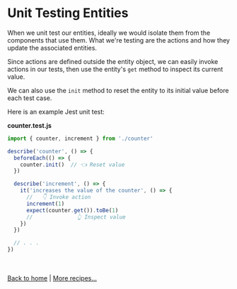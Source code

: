 # Unit Testing Entities

When we unit test our entities, ideally we would isolate them from the components that use them. What we're testing are the actions and how they update the associated entities.

Since actions are defined outside the entity object, we can easily invoke actions in our tests, then use the entity's `get` method to inspect its current value.

We can also use the `init` method to reset the entity to its initial value before each test case.

Here is an example Jest unit test:

**counter.test.js**
```js
import { counter, increment } from './counter'

describe('counter', () => {
  beforeEach(() => {
    counter.init()  // 👈 Reset value
  })

  describe('increment', () => {
    it('increases the value of the counter', () => {
      //   👇 Invoke action
      increment(1)
      expect(counter.get()).toBe(1)
      //              👆 Inspect value
    })
  })

  // . . .
})
```

<br /><br />
[Back to home](index.html) | [More recipes...](recipes.html)